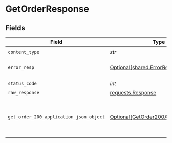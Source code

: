 # GetOrderResponse


## Fields

| Field                                                                                         | Type                                                                                          | Required                                                                                      | Description                                                                                   |
| --------------------------------------------------------------------------------------------- | --------------------------------------------------------------------------------------------- | --------------------------------------------------------------------------------------------- | --------------------------------------------------------------------------------------------- |
| `content_type`                                                                                | *str*                                                                                         | :heavy_check_mark:                                                                            | N/A                                                                                           |
| `error_resp`                                                                                  | [Optional[shared.ErrorResp]](../../models/shared/errorresp.md)                                | :heavy_minus_sign:                                                                            | Could not authenticate the user                                                               |
| `status_code`                                                                                 | *int*                                                                                         | :heavy_check_mark:                                                                            | N/A                                                                                           |
| `raw_response`                                                                                | [requests.Response](https://requests.readthedocs.io/en/latest/api/#requests.Response)         | :heavy_minus_sign:                                                                            | N/A                                                                                           |
| `get_order_200_application_json_object`                                                       | [Optional[GetOrder200ApplicationJSON]](../../models/operations/getorder200applicationjson.md) | :heavy_minus_sign:                                                                            | The requested order has been retrieved successfully.                                          |